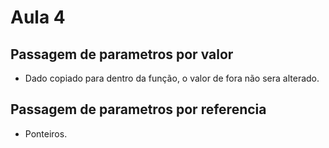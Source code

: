 # Aula 4
## Passagem de parametros por valor
* Dado copiado para dentro da função, o valor de fora não sera alterado.
## Passagem de parametros por referencia
* Ponteiros.
